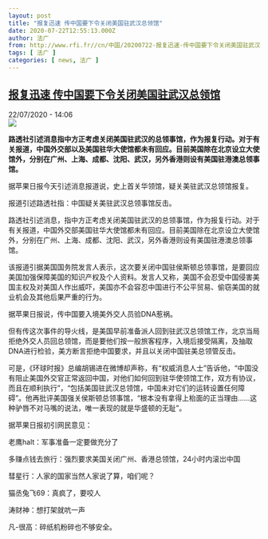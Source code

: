 ```yaml
---
layout: post
title: "报复迅速 传中国要下令关闭美国驻武汉总领馆"
date: 2020-07-22T12:55:13.000Z
author: 法广
from: http://www.rfi.fr//cn/中国/20200722-报复迅速-传中国要下令关闭美国驻武汉总领馆
tags: [ 法广 ]
categories: [ news, 法广 ]
---
```

<!--1595422513000-->
[报复迅速 传中国要下令关闭美国驻武汉总领馆](http://www.rfi.fr//cn/%E4%B8%AD%E5%9B%BD/20200722-%E6%8A%A5%E5%A4%8D%E8%BF%85%E9%80%9F-%E4%BC%A0%E4%B8%AD%E5%9B%BD%E8%A6%81%E4%B8%8B%E4%BB%A4%E5%85%B3%E9%97%AD%E7%BE%8E%E5%9B%BD%E9%A9%BB%E6%AD%A6%E6%B1%89%E6%80%BB%E9%A2%86%E9%A6%86)
------

<div>
<div>22/07/2020 - 14:06</div><img src="https://s.rfi.fr/media/display/aca00ff0-cc13-11ea-bb36-005056bf87d6/w:310/p:16x9/zw-2.jpg"><p><strong>路透社引述消息指中方正考虑关闭美国驻武汉的总领事馆，作为报复行动。对于有关报道，中国外交部以及美国驻华大使馆都未有回应。目前美国除在北京设立大使馆外，分别在广州、上海、成都、沈阳、武汉，另外香港则设有美国驻港澳总领事馆。</strong></p><div class="t-content__body u-clearfix"><div class="m-interstitial"></div><p>据苹果日报今天引述消息报道说，史上首关华领馆，疑关美驻武汉总领馆报复。</p><p>报道引述路透社指：中国疑关美驻武汉总领事馆反击。</p><p>路透社引述消息，指中方正考虑关闭美国驻武汉的总领事馆，作为报复行动。对于有关报道，中国外交部美国驻华大使馆都未有回应。目前美国除在北京设立大使馆外，分别在广州、上海、成都、沈阳、武汉，另外香港则设有美国驻港澳总领事馆。</p><p>该报道引据美国国务院发言人表示，这次要关闭中国驻侯斯顿总领事馆，是要回应美国加强保障美国的知识产权及个人资料。发言人又称，美国不会忍受中国侵害美国主权及对美国人作出威吓，美国亦不会容忍中国进行不公平贸易、偷窃美国的就业机会及其他后果严重的行为。</p><p>据苹果日报说，传中国要入境美外交人员验DNA惹祸。</p><p>但有传这次事件的导火线，是美国早前准备派人回到驻武汉总领馆工作，北京当局拒绝外交人员回总领馆，而是要他们按一般旅客程序，入境后接受隔离，及抽取DNA进行检验，美方断言拒绝中国要求，并且以关闭中国驻美总领管反击。</p><p>可是，《环球时报》总编胡锡进在微博却声称，有“权威消息人士”告诉他，“中国没有阻止美国外交官正常返回中国，对他们如何回到驻华使领馆工作，双方有协议，而且在顺利执行”，“包括美国驻武汉总领馆，中国未对它们的运转设置任何障碍”。他再批评美国强关侯斯顿总领事馆，“根本没有拿得上枱面的正当理由……这种驴唇不对马嘴的说法，唯一表现的就是华盛顿的无耻”。</p><p>​​​​据苹果日报初引网民意见：</p><p>老鹰halt：军事准备一定要做充分了</p><p>多赚点钱去旅行：强烈要求美国关闭广州、香港总领馆，24小时内滚岀中国</p><p>彗星行：人家的国家当然人家说了算，咱们呢？</p><p>猫丞兔飞69：真疯了，要咬人</p><p>涛财神：想打架就吭一声</p><p>凡-很高：碎纸机粉碎也不够安全。</p><div class="o-self-promo o-self-promo--nl o-self-promo--hidden" data-selfpromo-newsletter></div><div class="o-self-promo o-self-promo--app o-self-promo--hidden" data-selfpromo-app></div></div>
</div>

